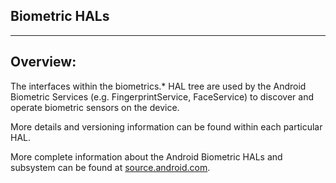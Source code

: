 ## Biometric HALs ##
---

## Overview: ##

The interfaces within the biometrics.* HAL tree are used by the Android Biometric Services
(e.g. FingerprintService, FaceService) to discover and operate biometric sensors on the device.

More details and versioning information can be found within each particular HAL.

More complete information about the Android Biometric HALs and subsystem can be found at
[source.android.com](https://source.android.com/security/biometric).